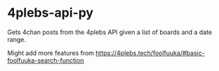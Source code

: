 # 4plebs-api-py
Gets 4chan posts from the 4plebs API given a list of boards and a date range.

Might add more features from https://4plebs.tech/foolfuuka/#basic-foolfuuka-search-function
